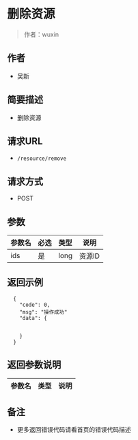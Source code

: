 # 删除资源

> 作者：wuxin

## 作者
- 吴新

    
## 简要描述

- 删除资源

## 请求URL
- `/resource/remove`
  
## 请求方式
- POST 

## 参数

|参数名|必选|类型|说明|
|:----    |:---|:----- |-----   |
|ids |是  |long |资源ID   |


## 返回示例 

``` 
  {
    "code": 0,
	"msg": "操作成功"
    "data": {
     	
     
    }
  }
```

## 返回参数说明 

|参数名|类型|说明|
|:-----  |:-----|-----                           |

## 备注 

- 更多返回错误代码请看首页的错误代码描述